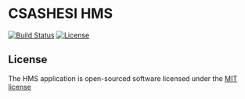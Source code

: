 # CSASHESI HMS

[![Build Status](https://travis-ci.org/laravel/framework.svg)](https://travis-ci.org/laravel/framework)
[![License](https://poser.pugx.org/laravel/framework/license.svg)](https://packagist.org/packages/laravel/framework)

## License

The HMS application is open-sourced software licensed under the [MIT license](http://opensource.org/licenses/MIT)
